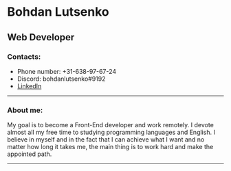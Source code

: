 # Bohdan Lutsenko

## Web Developer

### Contacts:
- Phone number: +31-638-97-67-24 
- Discord: bohdanlutsenko#9192 
- [LinkedIn](https://www.linkedin.com/in/bohdan-lutsenko-b7b378258)

--- 

### About me:

My goal is to become a Front-End developer and work remotely. I devote almost all my free time to studying programming languages ​​and English. I believe in myself and in the fact that I can achieve what I want and no matter how long it takes me, the main thing is to work hard and make the appointed path.

---

